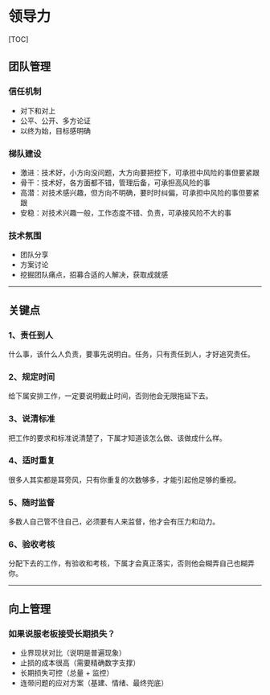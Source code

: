 # 领导力

[TOC]

## 团队管理

### 信任机制
- 对下和对上
- 公平、公开、多方论证
- 以终为始，目标感明确

### 梯队建设
- 激进：技术好，小方向没问题，大方向要把控下，可承担中风险的事但要紧跟
- 骨干：技术好，各方面都不错，管理后备，可承担高风险的事
- 高潜：对技术感兴趣，但方向不明确，要时时纠偏，可承担中风险的事但要紧跟
- 安稳：对技术兴趣一般，工作态度不错、负责，可承接风险不大的事

### 技术氛围
- 团队分享
- 方案讨论
- 挖掘团队痛点，招募合适的人解决，获取成就感

---

## 关键点

### 1、责任到人

什么事，该什么人负责，要事先说明白。任务，只有责任到人，才好追究责任。

### 2、规定时间

给下属安排工作，一定要说明截止时间，否则他会无限拖延下去。

### 3、说清标准

把工作的要求和标准说清楚了，下属才知道该怎么做、该做成什么样。

### 4、适时重复

很多人其实都是耳旁风，只有你重复的次数够多，才能引起他足够的重视。

### 5、随时监督

多数人自己管不住自己，必须要有人来监督，他才会有压力和动力。

### 6、验收考核

分配下去的工作，有验收和考核，下属才会真正落实，否则他会糊弄自己也糊弄你。

---

## 向上管理

### 如果说服老板接受长期损失？

- 业界现状对比（说明是普遍现象）
- 止损的成本很高（需要精确数字支撑）
- 长期损失可控（总量 + 监控）
- 连带问题的应对方案（基建、情绪、最终兜底）